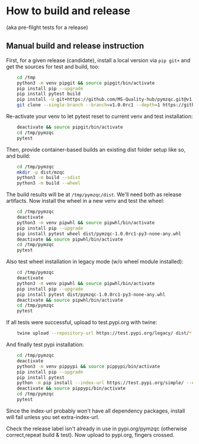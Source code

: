 # How to build and release
(aka pre-filght tests for a release)

## Manual build and release instruction

First, for a given release (candidate), install a local version via `pip git+` and get the sources for test and build, too:
```bash
    cd /tmp
    python3 -m venv pipgit && source pipgit/bin/activate
    pip install pip --upgrade
    pip install pytest build
    pip install -U git+https://github.com/MS-Quality-hub/pymzqc.git@v1.0.0rc1#egg=pymzqc
    git clone --single-branch --branch=v1.0.0rc1 --depth=1 https://github.com/MS-Quality-hub/pymzqc.git
```

Re-activate your venv to let pytest reset to current venv and test installation: 
```bash
    deactivate && source pipgit/bin/activate
    cd /tmp/pymzqc
    pytest
```

Then, provide container-based builds an existing dist folder setup like so, and build:
```bash 
    cd /tmp/pymzqc
    mkdir -p dist/mzqc
    python3 -m build --sdist
    python3 -m build --wheel
```
The build results will be at `/tmp/pymzqc/dist`. We'll need both as release artifacts.
Now install the wheel in a new venv and test the wheel:
```bash
    cd /tmp/pymzqc
    deactivate
    python3 -m venv pipwhl && source pipwhl/bin/activate
    pip install pip --upgrade
    pip install pytest wheel dist/pymzqc-1.0.0rc1-py3-none-any.whl
    deactivate && source pipwhl/bin/activate
    cd /tmp/pymzqc
    pytest
```

Also test wheel installation in legacy mode (w/o wheel module installed):
```bash
    cd /tmp/pymzqc
    deactivate
    python3 -m venv pipwhl && source pipwhl/bin/activate
    pip install pip --upgrade
    pip install pytest dist/pymzqc-1.0.0rc1-py3-none-any.whl
    deactivate && source pipwhl/bin/activate
    cd /tmp/pymzqc
    pytest
```

If all tests were successful, upload to test.pypi.org with twine:
```bash
    twine upload --repository-url https://test.pypi.org/legacy/ dist/*
```

And finally test pypi installation:
```bash    
    cd /tmp/pymzqc
    deactivate
    python3 -m venv pippypi && source pippypi/bin/activate
    pip install pip --upgrade
    pip install pytest
    python -m pip install --index-url https://test.pypi.org/simple/ --extra-index-url https://pypi.org/simple pymzqc==1.0.0rc1
    deactivate && source pippypi/bin/activate
    cd /tmp/pymzqc
    pytest
```
Since the index-url probably won't have all dependency packages, install will fail unless you set extra-index-url.

Check the release label isn't already in use in pypi.org/pymzqc (otherwise correct,repeat build & test).
Now upload to pypi.org, fingers crossed.